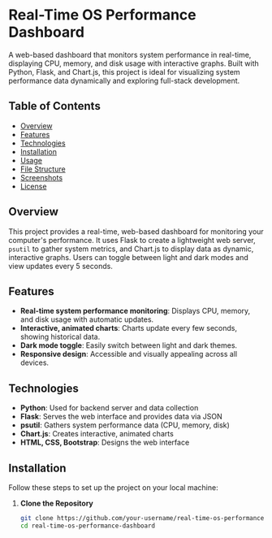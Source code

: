 # Real-Time OS Performance Dashboard

A web-based dashboard that monitors system performance in real-time, displaying CPU, memory, and disk usage with interactive graphs. Built with Python, Flask, and Chart.js, this project is ideal for visualizing system performance data dynamically and exploring full-stack development.

## Table of Contents
- [Overview](#overview)
- [Features](#features)
- [Technologies](#technologies)
- [Installation](#installation)
- [Usage](#usage)
- [File Structure](#file-structure)
- [Screenshots](#screenshots)
- [License](#license)

## Overview

This project provides a real-time, web-based dashboard for monitoring your computer's performance. It uses Flask to create a lightweight web server, `psutil` to gather system metrics, and Chart.js to display data as dynamic, interactive graphs. Users can toggle between light and dark modes and view updates every 5 seconds.

## Features

- **Real-time system performance monitoring**: Displays CPU, memory, and disk usage with automatic updates.
- **Interactive, animated charts**: Charts update every few seconds, showing historical data.
- **Dark mode toggle**: Easily switch between light and dark themes.
- **Responsive design**: Accessible and visually appealing across all devices.

## Technologies

- **Python**: Used for backend server and data collection
- **Flask**: Serves the web interface and provides data via JSON
- **psutil**: Gathers system performance data (CPU, memory, disk)
- **Chart.js**: Creates interactive, animated charts
- **HTML, CSS, Bootstrap**: Designs the web interface

## Installation

Follow these steps to set up the project on your local machine:

1. **Clone the Repository**
   ```bash
   git clone https://github.com/your-username/real-time-os-performance-dashboard.git
   cd real-time-os-performance-dashboard

